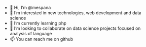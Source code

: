 - 👋 Hi, I’m @mespana
- 👀 I’m interested in new technologies, web development and data science
- 🌱 I’m currently learning php
- 💞️ I’m looking to collaborate on data science projects focused on analysis of language 
- 📫 You can reach me on github

<!---
mespana/mespana is a ✨ special ✨ repository because its `README.md` (this file) appears on your GitHub profile.
You can click the Preview link to take a look at your changes.
--->
